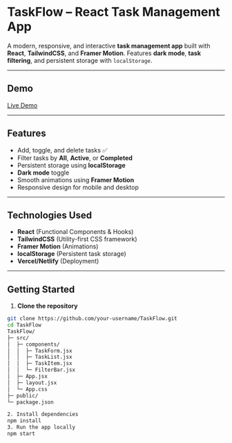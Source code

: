 # TaskFlow – React Task Management App

A modern, responsive, and interactive **task management app** built with **React**, **TailwindCSS**, and **Framer Motion**. Features **dark mode**, **task filtering**, and persistent storage with `localStorage`.

---

## Demo
[Live Demo](https://yourtaskflow.netlify.app/)

---

## Features
- Add, toggle, and delete tasks ✅
- Filter tasks by **All**, **Active**, or **Completed**
- Persistent storage using **localStorage**
- **Dark mode** toggle
- Smooth animations using **Framer Motion**
- Responsive design for mobile and desktop

---

## Technologies Used
- **React** (Functional Components & Hooks)
- **TailwindCSS** (Utility-first CSS framework)
- **Framer Motion** (Animations)
- **localStorage** (Persistent task storage)
- **Vercel/Netlify** (Deployment)

---

## Getting Started

1. **Clone the repository**
```bash
git clone https://github.com/your-username/TaskFlow.git
cd TaskFlow
TaskFlow/
├─ src/
│  ├─ components/
│  │  ├─ TaskForm.jsx
│  │  ├─ TaskList.jsx
│  │  ├─ TaskItem.jsx
│  │  └─ FilterBar.jsx
│  ├─ App.jsx
│  ├─ layout.jsx
│  └─ App.css
├─ public/
└─ package.json

2. Install dependencies
npm install
3. Run the app locally
npm start
